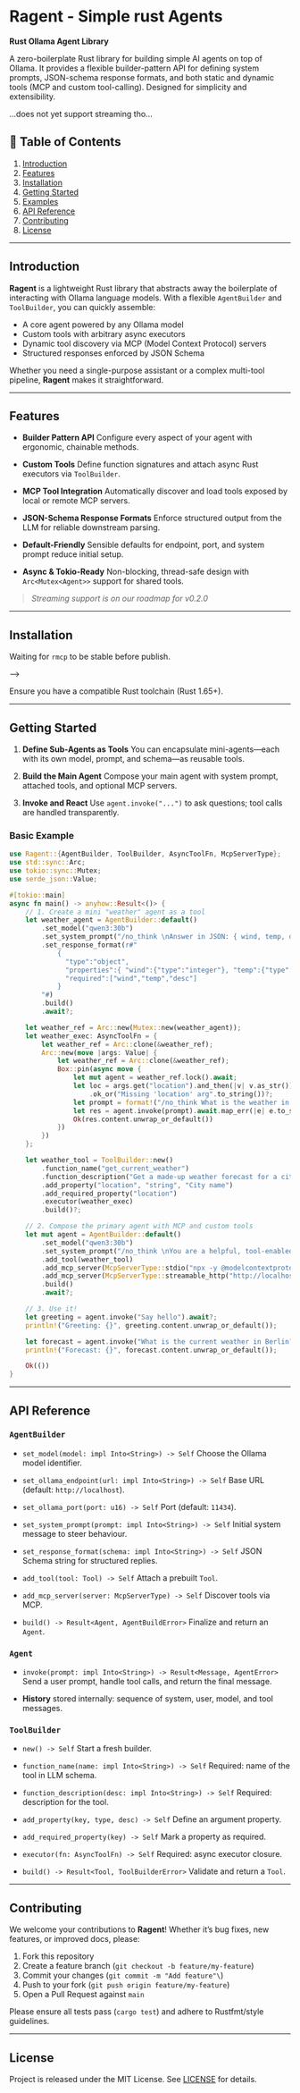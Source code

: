 # Ragent - Simple rust Agents




**Rust Ollama Agent Library**

A zero-boilerplate Rust library for building simple AI agents on top of Ollama. It provides a flexible builder-pattern API for defining system prompts, JSON-schema response formats, and both static and dynamic tools (MCP and custom tool-calling). Designed for simplicity and extensibility.

...does not yet support streaming tho...


## 📖 Table of Contents

1. [Introduction](#introduction)
2. [Features](#features)
3. [Installation](#installation)
4. [Getting Started](#getting-started)
5. [Examples](#examples)
6. [API Reference](#api-reference)
7. [Contributing](#contributing)
8. [License](#license)

---

## Introduction

**Ragent** is a lightweight Rust library that abstracts away the boilerplate of interacting with Ollama language models. With a flexible `AgentBuilder` and `ToolBuilder`, you can quickly assemble:

* A core agent powered by any Ollama model
* Custom tools with arbitrary async executors
* Dynamic tool discovery via MCP (Model Context Protocol) servers
* Structured responses enforced by JSON Schema

Whether you need a single-purpose assistant or a complex multi-tool pipeline, **Ragent** makes it straightforward.

---

## Features

* **Builder Pattern API**
  Configure every aspect of your agent with ergonomic, chainable methods.

* **Custom Tools**
  Define function signatures and attach async Rust executors via `ToolBuilder`.

* **MCP Tool Integration**
  Automatically discover and load tools exposed by local or remote MCP servers.

* **JSON-Schema Response Formats**
  Enforce structured output from the LLM for reliable downstream parsing.

* **Default-Friendly**
  Sensible defaults for endpoint, port, and system prompt reduce initial setup.

* **Async & Tokio-Ready**
  Non-blocking, thread-safe design with `Arc<Mutex<Agent>>` support for shared tools.

> *Streaming support is on our roadmap for v0.2.0*

---

## Installation 

Waiting for `rmcp` to be stable before publish.
<!-- 
Add **Ragent** to your `Cargo.toml`:

```toml
[dependencies]
ragent = "0.1"
```

Or via the CLI:

```bash
cargo add ragent
``` --> -->

Ensure you have a compatible Rust toolchain (Rust 1.65+).

---

## Getting Started

1. **Define Sub-Agents as Tools**
   You can encapsulate mini-agents—each with its own model, prompt, and schema—as reusable tools.

2. **Build the Main Agent**
   Compose your main agent with system prompt, attached tools, and optional MCP servers.

3. **Invoke and React**
   Use `agent.invoke("...")` to ask questions; tool calls are handled transparently.

### Basic Example

```rust
use Ragent::{AgentBuilder, ToolBuilder, AsyncToolFn, McpServerType};
use std::sync::Arc;
use tokio::sync::Mutex;
use serde_json::Value;

#[tokio::main]
async fn main() -> anyhow::Result<()> {
    // 1. Create a mini "weather" agent as a tool
    let weather_agent = AgentBuilder::default()
        .set_model("qwen3:30b")
        .set_system_prompt("/no_think \nAnswer in JSON: { wind, temp, desc }")
        .set_response_format(r#"
            {
              "type":"object",
              "properties":{ "wind":{"type":"integer"}, "temp":{"type":"integer"}, "desc":{"type":"string"} },
              "required":["wind","temp","desc"]
            }
        "#)
        .build()
        .await?;

    let weather_ref = Arc::new(Mutex::new(weather_agent));
    let weather_exec: AsyncToolFn = {
        let weather_ref = Arc::clone(&weather_ref);
        Arc::new(move |args: Value| {
            let weather_ref = Arc::clone(&weather_ref);
            Box::pin(async move {
                let mut agent = weather_ref.lock().await;
                let loc = args.get("location").and_then(|v| v.as_str())
                    .ok_or("Missing 'location' arg".to_string())?;
                let prompt = format!("/no_think What is the weather in {}?", loc);
                let res = agent.invoke(prompt).await.map_err(|e| e.to_string())?;
                Ok(res.content.unwrap_or_default())
            })
        })
    };

    let weather_tool = ToolBuilder::new()
        .function_name("get_current_weather")
        .function_description("Get a made-up weather forecast for a city")
        .add_property("location", "string", "City name")
        .add_required_property("location")
        .executor(weather_exec)
        .build()?;

    // 2. Compose the primary agent with MCP and custom tools
    let mut agent = AgentBuilder::default()
        .set_model("qwen3:30b")
        .set_system_prompt("/no_think \nYou are a helpful, tool-enabled assistant.")
        .add_tool(weather_tool)
        .add_mcp_server(McpServerType::stdio("npx -y @modelcontextprotocol/server-everything"))
        .add_mcp_server(McpServerType::streamable_http("http://localhost:8000/mcp"))
        .build()
        .await?;

    // 3. Use it!
    let greeting = agent.invoke("Say hello").await?;
    println!("Greeting: {}", greeting.content.unwrap_or_default());

    let forecast = agent.invoke("What is the current weather in Berlin?").await?;
    println!("Forecast: {}", forecast.content.unwrap_or_default());

    Ok(())
}
```

---

## API Reference

### `AgentBuilder`

* `set_model(model: impl Into<String>) -> Self`
  Choose the Ollama model identifier.

* `set_ollama_endpoint(url: impl Into<String>) -> Self`
  Base URL (default: `http://localhost`).

* `set_ollama_port(port: u16) -> Self`
  Port (default: `11434`).

* `set_system_prompt(prompt: impl Into<String>) -> Self`
  Initial system message to steer behaviour.

* `set_response_format(schema: impl Into<String>) -> Self`
  JSON Schema string for structured replies.

* `add_tool(tool: Tool) -> Self`
  Attach a prebuilt `Tool`.

* `add_mcp_server(server: McpServerType) -> Self`
  Discover tools via MCP.

* `build() -> Result<Agent, AgentBuildError>`
  Finalize and return an `Agent`.

### `Agent`

* `invoke(prompt: impl Into<String>) -> Result<Message, AgentError>`
  Send a user prompt, handle tool calls, and return the final message.

* **History** stored internally: sequence of system, user, model, and tool messages.

### `ToolBuilder`

* `new() -> Self`
  Start a fresh builder.

* `function_name(name: impl Into<String>) -> Self`
  Required: name of the tool in LLM schema.

* `function_description(desc: impl Into<String>) -> Self`
  Required: description for the tool.

* `add_property(key, type, desc) -> Self`
  Define an argument property.

* `add_required_property(key) -> Self`
  Mark a property as required.

* `executor(fn: AsyncToolFn) -> Self`
  Required: async executor closure.

* `build() -> Result<Tool, ToolBuilderError>`
  Validate and return a `Tool`.

---

## Contributing

We welcome your contributions to **Ragent**! Whether it’s bug fixes, new features, or improved docs, please:

1. Fork this repository
2. Create a feature branch (`git checkout -b feature/my-feature`)
3. Commit your changes (`git commit -m "Add feature"\`)
4. Push to your fork (`git push origin feature/my-feature`)
5. Open a Pull Request against `main`

Please ensure all tests pass (`cargo test`) and adhere to Rustfmt/style guidelines.

---

## License

Project is released under the MIT License. See [LICENSE](LICENSE) for details.
